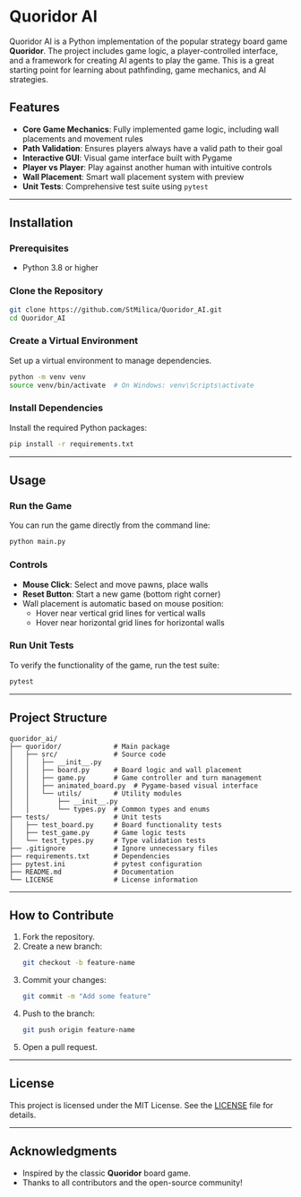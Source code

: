 # Quoridor AI

Quoridor AI is a Python implementation of the popular strategy board game **Quoridor**. The project includes game logic, a player-controlled interface, and a framework for creating AI agents to play the game. This is a great starting point for learning about pathfinding, game mechanics, and AI strategies.

## Features
- **Core Game Mechanics**: Fully implemented game logic, including wall placements and movement rules
- **Path Validation**: Ensures players always have a valid path to their goal
- **Interactive GUI**: Visual game interface built with Pygame
- **Player vs Player**: Play against another human with intuitive controls
- **Wall Placement**: Smart wall placement system with preview
- **Unit Tests**: Comprehensive test suite using `pytest`

---

## Installation

### Prerequisites
- Python 3.8 or higher

### Clone the Repository
```bash
git clone https://github.com/StMilica/Quoridor_AI.git
cd Quoridor_AI
```

### Create a Virtual Environment
Set up a virtual environment to manage dependencies.

```bash
python -m venv venv
source venv/bin/activate  # On Windows: venv\Scripts\activate
```

### Install Dependencies
Install the required Python packages:

```bash
pip install -r requirements.txt
```

---

## Usage

### Run the Game
You can run the game directly from the command line:

```bash
python main.py
```

### Controls
- **Mouse Click**: Select and move pawns, place walls
- **Reset Button**: Start a new game (bottom right corner)
- Wall placement is automatic based on mouse position:
  - Hover near vertical grid lines for vertical walls
  - Hover near horizontal grid lines for horizontal walls

### Run Unit Tests
To verify the functionality of the game, run the test suite:

```bash
pytest
```

---

## Project Structure
```plaintext
quoridor_ai/
├── quoridor/             # Main package
│   ├── src/              # Source code
│   │   ├── __init__.py   
│   │   ├── board.py      # Board logic and wall placement
│   │   ├── game.py       # Game controller and turn management
│   │   ├── animated_board.py  # Pygame-based visual interface
│   │   └── utils/        # Utility modules
│   │       ├── __init__.py
│   │       └── types.py  # Common types and enums
├── tests/                # Unit tests
│   ├── test_board.py     # Board functionality tests
│   ├── test_game.py      # Game logic tests
│   └── test_types.py     # Type validation tests
├── .gitignore            # Ignore unnecessary files
├── requirements.txt      # Dependencies
├── pytest.ini            # pytest configuration
├── README.md             # Documentation
└── LICENSE               # License information
```

---

## How to Contribute
1. Fork the repository.
2. Create a new branch:
   ```bash
   git checkout -b feature-name
   ```
3. Commit your changes:
   ```bash
   git commit -m "Add some feature"
   ```
4. Push to the branch:
   ```bash
   git push origin feature-name
   ```
5. Open a pull request.

---

## License
This project is licensed under the MIT License. See the [LICENSE](LICENSE) file for details.

---

## Acknowledgments
- Inspired by the classic **Quoridor** board game.
- Thanks to all contributors and the open-source community!

